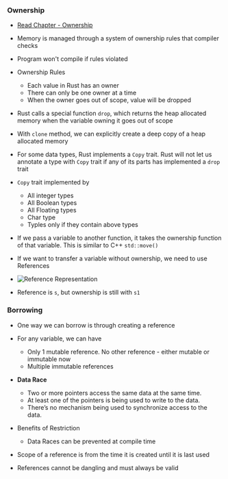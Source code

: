 ### Ownership
* [Read Chapter - Ownership](https://drive.google.com/file/d/1unEsGBAMhBZHX3FUKQQhlNobcuRXSeaU/view)
* Memory is managed through a system of ownership rules that compiler checks
* Program won't compile if rules violated
* Ownership Rules
  * Each value in Rust has an owner
  * There can only be one owner at a time
  * When the owner goes out of scope, value will be dropped
* Rust calls a special function `drop`, which returns the heap allocated memory when the variable owning it goes out of scope
* With `clone` method, we can explicitly create a deep copy of a heap allocated memory
* For some data types, Rust implements a `Copy` trait. Rust will not let us annotate a type with `Copy` trait if any of its parts has implemented a `drop` trait
* `Copy` trait implemented by
  * All integer types
  * All Boolean types
  * All Floating types
  * Char type
  * Typles only if they contain above types
  
* If we pass a variable to another function, it takes the ownership function of that variable. This is similar to C++ `std::move()`
* If we want to transfer a variable without ownership, we need to use References
* ![Reference Representation](https://drive.google.com/uc?id=1kzmbGbBA0W7ZKiMOGSdWkmaATM5H6CCz)
* Reference is `s`, but ownership is still with `s1`

### Borrowing
* One way we can borrow is through creating a reference
* For any variable, we can have
  * Only 1 mutable reference. No other reference - either mutable or immutable now
  * Multiple immutable references
  
* **Data Race**
  * Two or more pointers access the same data at the same time.
  * At least one of the pointers is being used to write to the data.
  * There’s no mechanism being used to synchronize access to the data.

* Benefits of Restriction
  * Data Races can be prevented at compile time
* Scope of a reference is from the time it is created until it is last used
* References cannot be dangling and must always be valid
  

